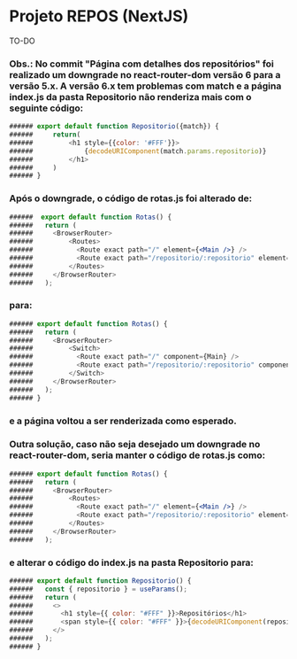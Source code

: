 # Projeto REPOS (NextJS)

TO-DO

### Obs.: No commit "Página com detalhes dos repositórios" foi realizado um downgrade no react-router-dom versão 6 para a versão 5.x. A versão 6.x tem problemas com match e a página index.js da pasta Repositorio não renderiza mais com o seguinte código:

```jsx
###### export default function Repositorio({match}) {
######     return(
######         <h1 style={{color: '#FFF'}}>
######             {decodeURIComponent(match.params.repositorio)}
######         </h1>
######     )
###### }
```

### Após o downgrade, o código de rotas.js foi alterado de:

```jsx
######  export default function Rotas() {
######   return (
######     <BrowserRouter>
######         <Routes>
######           <Route exact path="/" element={<Main />} />
######           <Route exact path="/repositorio/:repositorio" element={<Repositorio />} />
######         </Routes>
######     </BrowserRouter>
######   );
```

### para:

```jsx
###### export default function Rotas() {
######   return (
######     <BrowserRouter>
######         <Switch>
######           <Route exact path="/" component={Main} />
######           <Route exact path="/repositorio/:repositorio" component={Repositorio} />
######         </Switch>
######     </BrowserRouter>
######   );
###### }
```

### e a página voltou a ser renderizada como esperado.


### Outra solução, caso não seja desejado um downgrade no react-router-dom, seria manter o código de rotas.js como: 


```jsx
###### export default function Rotas() {
######   return (
######     <BrowserRouter>
######         <Routes>
######           <Route exact path="/" element={<Main />} />
######           <Route exact path="/repositorio/:repositorio" element={<Repositorio />} />
######         </Routes>
######     </BrowserRouter>
######   );
```

### e alterar o código do index.js na pasta Repositorio para:

```jsx
###### export default function Repositorio() {
######   const { repositorio } = useParams();
######   return (
######     <>
######       <h1 style={{ color: "#FFF" }}>Repositórios</h1>
######       <span style={{ color: "#FFF" }}>{decodeURIComponent(repositorio)}</span>
######     </>
######   );
###### }
```
